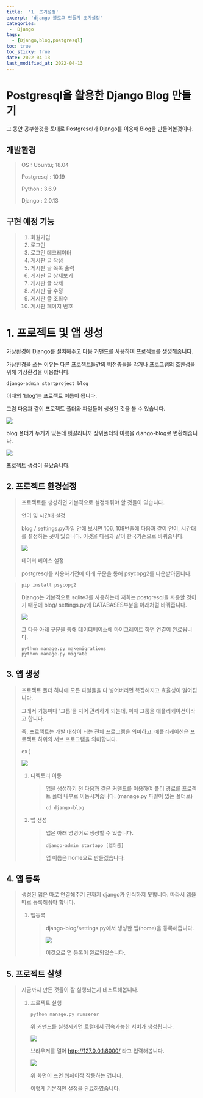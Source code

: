 ```yaml
---
title:  '1. 초기설정'
excerpt: 'django 블로그 만들기 초기설정' 
categories: 
 -  Django
tags:
  - [Django,blog,postgresql]
toc: true
toc_sticky: true
date: 2022-04-13
last_modified_at: 2022-04-13
---
```

# Postgresql을 활용한 Django Blog 만들기

그 동안 공부한것을 토대로 Postgresql과 Django를 이용해 Blog을 만들어볼것이다.

## 개발환경

> OS : Ubuntu; 18.04
>
> Postgresql : 10.19
>
> Python : 3.6.9
>
> Django : 2.0.13

## 구현 예정 기능

> 1. 회원가입
> 2. 로그인
> 3. 로그인 데코레이터
> 4. 게시판 글 작성
> 5. 게시판 글 목록 출력
> 6. 게시판 글 상세보기
> 7. 게시판 글 삭제
> 8. 게시판 글 수정
> 9. 게시판 글 조회수
> 10. 게시판 페이지 번호

# 1. 프로젝트 및 앱 생성

가상환경에 Django를 설치해주고 다음 커맨드를 사용하여 프로젝트를 생성해줍니다.

가상환경을 쓰는 이유는 다른 프로젝트들간의 버전충돌을 막거나 프로그램의 호환성을 위해 가상환경을 이용합니다.

~~~shell
django-admin startproject blog
~~~

이때의 'blog'는 프로젝트 이름이 됩니다.

그럼 다음과 같이 프로젝트 폴더와 파일들이 생성된 것을 볼 수 있습니다.

![](https://ifh.cc/g/aQhmXV.png)

blog 폴더가 두개가 있는데 헷갈리니까 상위폴더의 이름을 django-blog로 변환해줍니다.

![](https://ifh.cc/g/k9s5xW.png)

프로젝트 생성이 끝났습니다.

## 2. 프로젝트 환경설정

> 프로젝트를 생성하면 기본적으로 설정해줘야 할 것들이 있습니다.
>
> 언어 및 시간대 설정
>
> blog / settings.py파일 안에 보시면 106, 108번줄에 다음과 같이 언어, 시간대를 설정하는 곳이 있습니다. 이것을 다음과 같이 한국기준으로 바꿔줍니다.
>
> ![](https://img1.daumcdn.net/thumb/R1280x0/?scode=mtistory2&fname=https%3A%2F%2Fblog.kakaocdn.net%2Fdn%2FcNos1H%2FbtqRqb45rER%2FEYMjWnHgiF95rc54YAviwK%2Fimg.png)
>
> 데이터 베이스 설정
>
> postgresql를 사용하기전에 아래 구문을 통해 psycopg2를 다운받아줍니다.

>~~~shell
>pip install psycopg2
>~~~
>
>Django는 기본적으로 sqlite3를 사용하는데 저희는 postgresql을 사용할 것이기 때문에 blog/ settings.py에 DATABASES부분을 아래처럼 바꿔줍니다.
>
>![](https://ifh.cc/g/RgPzz4.png)
>
>그 다음 아래 구문을 통해 데이터베이스에 마이그레이트 하면 연결이 완료됩니다.
>
>~~~shell
>python manage.py makemigrations
>python manage.py migrate
>~~~

## 3. 앱 생성

> 프로젝트 폴더 하나에 모든 파일들을 다 넣어버리면 복잡해지고 효율성이 떨어집니다.
>
> 그래서 기능마다 '그룹'을 지어 관리하게 되는데, 이때 그룹을 애플리케이션이라고 합니다.
>
> 즉, 프로젝트는 개발 대상이 되는 전체 프로그램을 의미하고. 애플리케이션은 프로젝트 하위의 서브 프로그램을 의미합니다.
>
> ex )
>
> ![](https://img1.daumcdn.net/thumb/R1280x0/?scode=mtistory2&fname=https%3A%2F%2Fblog.kakaocdn.net%2Fdn%2FQdwwX%2FbtqRxZoVKt7%2FWO4Qf239ynlzUwGkwuk3e0%2Fimg.png)
>
> 1. 디렉토리 이동
>
>    > 앱을 생성하기 전 다음과 같은 커맨드를 이용하여 폴더 경로를 프로젝트 폴더 내부로 이동시켜줍니다. (manage.py 파일이 있는 폴더로)
>    >
>    > ~~~shell
>    > cd django-blog
>    > ~~~
>
> 2. 앱 생성
>
>    > 앱은 아래 명령어로 생성할 수 있습니다.
>    >
>    > ~~~
>    > django-admin startapp [앱이름]
>    > ~~~
>    >
>    > 앱 이름은 home으로 만들겠습니다.

## 4. 앱 등록

> 생성된 앱은 따로 연결해주기 전까지 django가 인식하지 못합니다. 따라서 앱을 따로 등록해줘야 합니다.
>
> 1. 앱등록
>
>    > django-blog/settings.py에서 생성한 앱(home)을 등록해줍니다.
>    >
>    > ![](https://img1.daumcdn.net/thumb/R1280x0/?scode=mtistory2&fname=https%3A%2F%2Fblog.kakaocdn.net%2Fdn%2FbriNOq%2FbtqRpuDMLdk%2Fg3dfCOajedni5Dku2LbKik%2Fimg.png)
>    >
>    > 이것으로 앱 등록이 완료되었습니다.

## 5. 프로젝트 실행

> 지금까지 만든 것들이 잘 실행되는지 테스트해봅니다.
>
> 1. 프로젝트 실행
>
>    ~~~
>    python manage.py runserer
>    ~~~
>
>    위 커맨드를 실행시키면 로컬에서 접속가능한 서버가 생성됩니다.
>
>    ![](https://ifh.cc/g/mqsOz6.png)
>
>    브라우저를 열어 http://127.0.0.1:8000/ 라고 입력해봅니다.
>
>    ![](https://img1.daumcdn.net/thumb/R1280x0/?scode=mtistory2&fname=https%3A%2F%2Fblog.kakaocdn.net%2Fdn%2FbpXMM4%2FbtqRoRlIy58%2FA0XCY2ZKsV3YfG9ik34D1k%2Fimg.png)
>
>    위 화면이 뜨면 웹페이작 작동하는 겁니다.
>
>    이렇게 기본적인 설정을 완료하였습니다.
